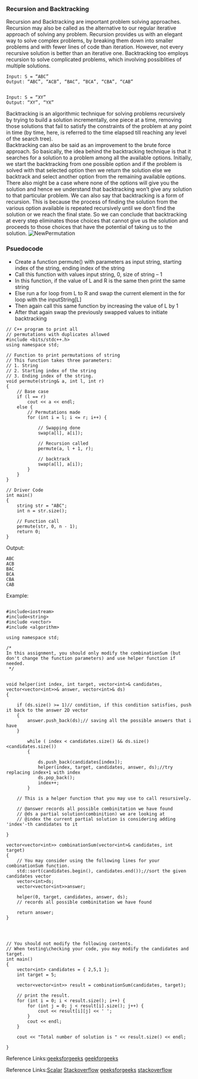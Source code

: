 ### Recursion and Backtracking 
Recursion and Backtracking are important problem solving approaches. Recursion may also be called as the alternative to our regular iterative approach
of solving any problem. Recursion provides us with an elegant way to solve complex problems, by breaking them down into smaller problems and with fewer
lines of code than iteration. However, not every recursive solution is better than an iterative one. Backtracking too employs recursion to solve complicated problems,
which involving possiblities of multiple solutions.                           
                
                             
```
Input: S = “ABC”
Output: “ABC”, “ACB”, “BAC”, “BCA”, “CBA”, “CAB”


Input: S = “XY”
Output: “XY”, “YX”
```


Backtracking is an algorithmic technique for solving problems recursively by trying to build a solution incrementally, one piece at a time, removing those solutions that 
fail to satisfy the constraints of the problem at any point in time (by time, here, is referred to the time elapsed till reaching any level of the search tree).  
Backtracking can also be said as an improvement to the brute force approach. So basically, the idea behind the backtracking technique is that it searches for a solution 
to a problem among all the available options.  Initially, we start the backtracking from one possible option and if the problem is solved with that selected option then
we return the solution else we backtrack and select another option from the remaining available options. There also might be a case where none of the options will give 
you the solution and hence we understand that backtracking won’t give any solution to that particular problem. We can also say that backtracking is a form of recursion. 
This is because the process of finding the solution from the various option available is repeated recursively until we don’t find the solution or we reach the final state. So we can conclude that backtracking at every step eliminates those choices that cannot give us the 
solution and proceeds to those choices that have the potential of taking us to the solution.
![NewPermutation](https://user-images.githubusercontent.com/103468688/214363034-8d5e2d1c-e747-4ea3-b657-a3b48e762472.gif)

### Psuedocode
- Create a function permute() with parameters as input string, starting index of the string, ending index of the string
- Call this function with values input string, 0, size of string – 1
- In this function, if the value of  L and R is the same then print the same string
- Else run a for loop from L to R and swap the current element in the for loop with the inputString[L]
- Then again call this same function by increasing the value of L by 1
- After that again swap the previously swapped values to initiate backtracking

```
// C++ program to print all
// permutations with duplicates allowed
#include <bits/stdc++.h>
using namespace std;

// Function to print permutations of string
// This function takes three parameters:
// 1. String
// 2. Starting index of the string
// 3. Ending index of the string.
void permute(string& a, int l, int r)
{
	// Base case
	if (l == r)
		cout << a << endl;
	else {
		// Permutations made
		for (int i = l; i <= r; i++) {

			// Swapping done
			swap(a[l], a[i]);

			// Recursion called
			permute(a, l + 1, r);

			// backtrack
			swap(a[l], a[i]);
		}
	}
}

// Driver Code
int main()
{
	string str = "ABC";
	int n = str.size();

	// Function call
	permute(str, 0, n - 1);
	return 0;
}

```
Output:
```
ABC
ACB
BAC
BCA
CBA
CAB
```
Example:
```

#include<iostream>
#include<string>
#include <vector>
#include <algorithm>

using namespace std;

/*
In this assignment, you should only modify the combinationSum (but don't change the function parameters) and use helper function if needed.
 */


void helper(int index, int target, vector<int>& candidates, vector<vector<int>>& answer, vector<int>& ds)
{

    if (ds.size() >= 1)// condition, if this condition satisfies, push it back to the answer 2D vector 
    {
        answer.push_back(ds);// saving all the possible answers that i have 
    }
    
        while ( index < candidates.size() && ds.size()<candidates.size())
        {
            
            ds.push_back(candidates[index]);
            helper(index, target, candidates, answer, ds);//try replacing index+1 with index
            ds.pop_back();
            index++;
        }

    // This is a helper function that you may use to call resursively.

    // @answer records all possible combinitation we have found
    // @ds a partial solution(combinition) we are looking at
    // @index the current partial solution is considering adding 'index'-th candidates to it

}

vector<vector<int>> combinationSum(vector<int>& candidates, int target)
{
    // You may consider using the following lines for your combinationSum function.
    std::sort(candidates.begin(), candidates.end());//sort the given candidates vector
    vector<int>ds;
    vector<vector<int>>answer;

    helper(0, target, candidates, answer, ds);
    // records all possible combinitation we have found

    return answer;
}




// You should not modify the following contents.
// When testing\checking your code, you may modify the candidates and target.
int main()
{
    vector<int> candidates = { 2,5,1 };
    int target = 5;

    vector<vector<int>> result = combinationSum(candidates, target);

    // print the result.
    for (int i = 0; i < result.size(); i++) {
        for (int j = 0; j < result[i].size(); j++) {
            cout << result[i][j] << ' ';
        }
        cout << endl;
    }

    cout << "Total number of solution is " << result.size() << endl;

}
```
Reference Links:[geeksforgeeks](https://www.geeksforgeeks.org/write-a-c-program-to-print-all-permutations-of-a-given-string/)
[geekforgeeks](https://www.geeksforgeeks.org/print-all-possible-permutations-of-an-array-vector-without-duplicates-using-backtracking/)                         

Reference Links:[Scalar](https://www.scaler.com/topics/data-structures/recursion-and-backtracking/) 
[Stackoverflow](https://stackoverflow.com/questions/42811988/recursive-backtracking-in-c)
[geeksforgeeks](https://www.geeksforgeeks.org/introduction-to-backtracking-data-structure-and-algorithm-tutorials/)
[stackoverflow](https://stackoverflow.com/questions/30946137/recursive-permutations-using-vector)

